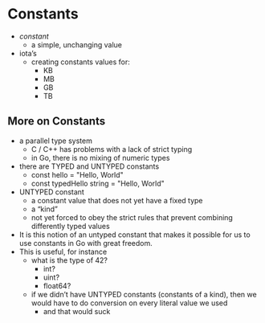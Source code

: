 # Constants

- *constant*
  - a simple, unchanging value
- iota’s
  - creating constants values for:
    - KB
    - MB
    - GB
    - TB

## More on Constants

- a parallel type system
  - C / C++ has problems with a lack of strict typing
  - in Go, there is no mixing of numeric types
- there are TYPED and UNTYPED constants
  - const hello = "Hello, World"
  - const typedHello string = "Hello, World"
- UNTYPED constant
  -  a constant value that does not yet have a fixed type
    - a “kind”
    - not yet forced to obey the strict rules that prevent combining differently typed values
- It is this notion of an untyped constant that makes it possible for us to use constants in Go with great freedom.
- This is useful, for instance
  - what is the type of 42?
    - int?
    - uint?
    - float64?
  - if we didn’t have UNTYPED constants (constants of a kind), then we would have to do conversion on every literal value we used
    - and that would suck
